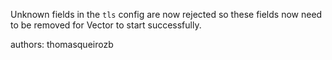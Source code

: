 Unknown fields in the `tls` config are now rejected so these fields now need to be removed  for Vector to start successfully.

authors: thomasqueirozb
